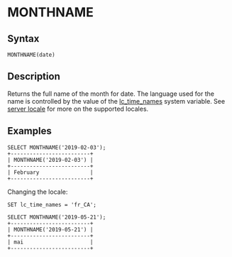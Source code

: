 
# MONTHNAME

## Syntax


```
MONTHNAME(date)
```

## Description


Returns the full name of the month for date. The language used for the name is controlled by the value of the [lc_time_names](../../../../../server-usage/replication-cluster-multi-master/optimization-and-tuning/system-variables/server-system-variables.md#lc_time_names) system variable. See [server locale](../../../../data-types/string-data-types/character-sets/internationalization-and-localization/server-locale.md) for more on the supported locales.


## Examples


```
SELECT MONTHNAME('2019-02-03');
+-------------------------+
| MONTHNAME('2019-02-03') |
+-------------------------+
| February                |
+-------------------------+
```

Changing the locale:


```
SET lc_time_names = 'fr_CA';

SELECT MONTHNAME('2019-05-21');
+-------------------------+
| MONTHNAME('2019-05-21') |
+-------------------------+
| mai                     |
+-------------------------+
```
